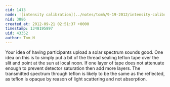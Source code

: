 ```yaml
---
cid: 1413
node: ![intensity calibration](../notes/tomh/9-19-2012/intensity-calibration)
nid: 3886
created_at: 2012-09-21 02:51:37 +0000
timestamp: 1348195897
uid: 43352
author: Tom_H
---
```


Your idea of having participants upload a solar spectrum sounds good.  One idea on this is to simply put a bit of the thread sealing teflon tape over the slit and point at the sun at local noon.  If one layer of tape does not attenuate enough to prevent detector saturation then add more layers.  The transmitted spectrum through teflon is likely to be the same as the reflected, as teflon is opaque by reason of light scattering and not absorption.  